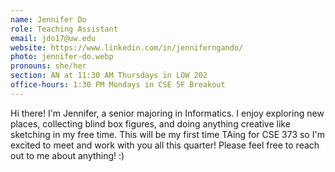 ```yaml
---
name: Jennifer Do
role: Teaching Assistant
email: jdo17@uw.edu
website: https://www.linkedin.com/in/jenniferngando/
photo: jennifer-do.webp
pronouns: she/her
section: AN at 11:30 AM Thursdays in LOW 202
office-hours: 1:30 PM Mondays in CSE 5F Breakout
---
```


Hi there! I'm Jennifer, a senior majoring in Informatics. I enjoy exploring new places, collecting blind box figures, and doing anything creative like sketching in my free time. This will be my first time TAing for CSE 373 so I'm excited to meet and work with you all this quarter! Please feel free to reach out to me about anything! :)
